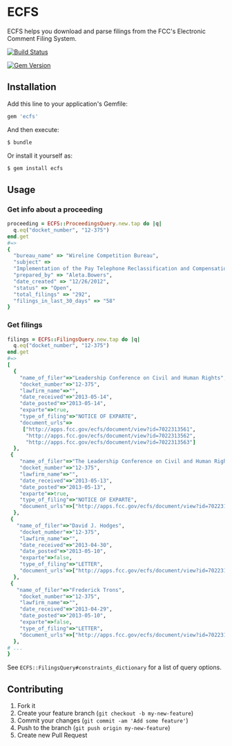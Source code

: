# ECFS

ECFS helps you download and parse filings from the FCC's Electronic Comment Filing System.

[![Build Status](https://travis-ci.org/adelevie/ecfs.png?branch=master)](https://travis-ci.org/adelevie/ecfs)

[![Gem Version](https://badge.fury.io/rb/ecfs.png)](http://badge.fury.io/rb/ecfs)

## Installation

Add this line to your application's Gemfile:

```ruby
gem 'ecfs'
```

And then execute:

```sh
$ bundle
```

Or install it yourself as:

```sh
$ gem install ecfs
```

## Usage

### Get info about a proceeding

```ruby
proceeding = ECFS::ProceedingsQuery.new.tap do |q|
  q.eq("docket_number", "12-375")
end.get
#=>
{
  "bureau_name" => "Wireline Competition Bureau",
  "subject" => 
  "Implementation of the Pay Telephone Reclassification and Compensation Provisions of the Telecommunications Act of 1996 et al.",
  "prepared_by" => "Aleta.Bowers",
  "date_created" => "12/26/2012",
  "status" => "Open",
  "total_filings" => "292",
  "filings_in_last_30_days" => "58"
}
```

### Get filings

```ruby
filings = ECFS::FilingsQuery.new.tap do |q|
  q.eq("docket_number", "12-375")
end.get
#=> 
[
  {
    "name_of_filer"=>"Leadership Conference on Civil and Human Rights",
    "docket_number"=>"12-375",
    "lawfirm_name"=>"",
    "date_received"=>"2013-05-14",
    "date_posted"=>"2013-05-14",
    "exparte"=>true,
    "type_of_filing"=>"NOTICE OF EXPARTE",
    "document_urls"=>
     ["http://apps.fcc.gov/ecfs/document/view?id=7022313561",
      "http://apps.fcc.gov/ecfs/document/view?id=7022313562",
      "http://apps.fcc.gov/ecfs/document/view?id=7022313563"]
  },
 {
    "name_of_filer"=>"The Leadership Conference on Civil and Human Rights",
    "docket_number"=>"12-375",
    "lawfirm_name"=>"",
    "date_received"=>"2013-05-13",
    "date_posted"=>"2013-05-13",
    "exparte"=>true,
    "type_of_filing"=>"NOTICE OF EXPARTE",
    "document_urls"=>["http://apps.fcc.gov/ecfs/document/view?id=7022313134"]
  },
 {
   "name_of_filer"=>"David J. Hodges",
    "docket_number"=>"12-375",
    "lawfirm_name"=>"",
    "date_received"=>"2013-04-30",
    "date_posted"=>"2013-05-10",
    "exparte"=>false,
    "type_of_filing"=>"LETTER",
    "document_urls"=>["http://apps.fcc.gov/ecfs/document/view?id=7022312052"]
  },
 {
   "name_of_filer"=>"Frederick Trons",
    "docket_number"=>"12-375",
    "lawfirm_name"=>"",
    "date_received"=>"2013-04-29",
    "date_posted"=>"2013-05-10",
    "exparte"=>false,
    "type_of_filing"=>"LETTER",
    "document_urls"=>["http://apps.fcc.gov/ecfs/document/view?id=7022312047"]
  },
# ...
}
```

See `ECFS::FilingsQuery#constraints_dictionary` for a list of query options.

## Contributing

1. Fork it
2. Create your feature branch (`git checkout -b my-new-feature`)
3. Commit your changes (`git commit -am 'Add some feature'`)
4. Push to the branch (`git push origin my-new-feature`)
5. Create new Pull Request
